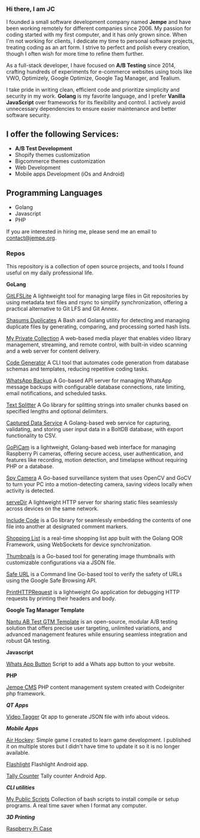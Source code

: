 ### Hi there, I am JC

I founded a small software development company named **Jempe** and have been working remotely for different companies since 2006. My passion for coding started with my first computer, and it has only grown since. When I'm not working for clients, I dedicate my time to personal software projects, treating coding as an art form. I strive to perfect and polish every creation, though I often wish for more time to refine them further.

As a full-stack developer, I have focused on **A/B Testing** since 2014, crafting hundreds of experiments for e-commerce websites using tools like VWO, Optimizely, Google Optimize, Google Tag Manager, and Tealium.

I take pride in writing clean, efficient code and prioritize simplicity and security in my work. **Golang** is my favorite language, and I prefer **Vanilla JavaScript** over frameworks for its flexibility and control. I actively avoid unnecessary dependencies to ensure easier maintenance and better software security.

## I offer the following Services:

* **A/B Test Development**
* Shopify themes customization
* Bigcommerce themes customization
* Web Development
* Mobile apps Development (iOs and Android)

## Programming Languages
* Golang
* Javascript
* PHP

If you are interested in hiring me, please send me an email to <a href="contact@jempe.org">contact@jempe.org<a>.

### Repos
This repository is a collection of open source projects, and tools I found useful on my daily professional life.

**GoLang**

<a href="https://github.com/jempe/gitlfslite">GitLFSLite</a> A lightweight tool for managing large files in Git repositories by using metadata text files and rsync to simplify synchronization, offering a practical alternative to Git LFS and Git Annex.

<a href="https://github.com/jempe/shasums_duplicates">Shasums Duplicates</a> A Bash and Golang utility for detecting and managing duplicate files by generating, comparing, and processing sorted hash lists.

<a href="https://github.com/jempe/mpc">My Private Collection</a> A web-based media player that enables video library management, streaming, and remote control, with built-in video scanning and a web server for content delivery.

<a href="https://github.com/jempe/code_generator">Code Generator</a> A CLI tool that automates code generation from database schemas and templates, reducing repetitive coding tasks.

<a href="https://github.com/jempe/whatsapp_backup">WhatsApp Backup</a> A Go-based API server for managing WhatsApp message backups with configurable database connections, rate limiting, email notifications, and scheduled tasks.

<a href="https://github.com/jempe/text_splitter">Text Splitter</a> A Go library for splitting strings into smaller chunks based on specified lengths and optional delimiters.

<a href="https://github.com/jempe/capture_fields">Captured Data Service</a> A Golang-based web service for capturing, validating, and storing user input data in a BoltDB database, with export functionality to CSV.

<a href="https://github.com/jempe/gopicam">GoPiCam</a> is a lightweight, Golang-based web interface for managing Raspberry Pi cameras, offering secure access, user authentication, and features like recording, motion detection, and timelapse without requiring PHP or a database.

<a href="https://github.com/jempe/spy_camera">Spy Camera</a> A Go-based surveillance system that uses OpenCV and GoCV to turn your PC into a motion-detecting camera, saving videos locally when activity is detected.

<a href="https://github.com/jempe/servedir">serveDir</a> A lightweight HTTP server for sharing static files seamlessly across devices on the same network.

<a href="https://github.com/jempe/include_code">Include Code</a> is a Go library for seamlessly embedding the contents of one file into another at designated comment markers.

<a href="https://github.com/jempe/shopping_list">Shopping List</a> is a real-time shopping list app built with the Golang QOR Framework, using WebSockets for device synchronization.

<a href="https://github.com/jempe/thumbnails">Thumbnails</a> is a  Go-based tool for generating image thumbnails with customizable configurations via a JSON file.

<a href="https://github.com/jempe/safeurl">Safe URL</a> is a Command line Go-based tool to verify the safety of URLs using the Google Safe Browsing API.

<a href="https://github.com/jempe/printhttprequest">PrintHTTPRequest</a> is a lightweight Go application for debugging HTTP requests by printing their headers and body.

**Google Tag Manager Template**

<a href="https://github.com/nantuapp/nantu-gtm-template">Nantu AB Test GTM Template</a> is an open-source, modular A/B testing solution that offers precise user targeting, unlimited variations, and advanced management features while ensuring seamless integration and robust QA testing.
  
**Javascript**
  
<a href="https://github.com/jempe/whatsapp_button">Whats App Button</a> Script to add a Whats app button to your website.

**PHP**
  
<a href="https://github.com/jempe/jempecms">Jempe CMS</a> PHP content management system created with Codeigniter php framework.
 
  
***QT Apps***
  
<a href="https://github.com/jempe/videoTagger">Video Tagger</a> Qt app to generate JSON file with info about videos.

***Mobile Apps***
  
<a href="https://github.com/jempe/hockey_all_platforms">Air Hockey</a>: Simple game I created to learn game development. I published it on multiple stores but I didn't have time to update it so it is no longer available.

<a href="https://github.com/jempe/flashlight">Flashlight</a> Flashlight Android app.
  
<a href="https://github.com/jempe/tally_counter_android">Tally Counter</a> Tally counter Android App.

***CLI utilities***
  
<a href="https://github.com/jempe/my_public_scripts">My Public Scripts</a> Collection of bash scripts to install compile or setup programs. A real time saver when I format any computer.
  
***3D Printing***
  
<a href="https://github.com/jempe/raspberry_pi_case">Raspberry Pi Case</a>

